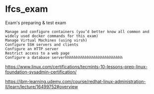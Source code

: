 # lfcs_exam
Exam's preparing &amp; test exam

    
    Manage and configure containers (you’d better know all common and widely used docker commands for this exam)
    Manage Virtual Machines (using virsh)
    Configure SSH servers and clients
    Configure an HTTP server
    Restrict access to a web page
    Configure a database serverhhhhhhhhhhhhhhhhhhhhhhhhhh

https://www.linux.com/certifications/tecmints-10-lessons-prep-linux-foundation-sysadmin-certification/

https://ibm-learning.udemy.com/course/redhat-linux-administration-ll/learn/lecture/16499752#overview
